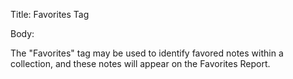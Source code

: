 Title:  Favorites Tag

Body: 

The "Favorites" tag may be used to identify favored notes within a collection, and these notes will appear on the Favorites Report. 
